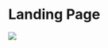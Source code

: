 <h1>Landing Page</h1>
<img src="https://media-exp1.licdn.com/dms/image/C4E22AQGe32uGp5jmFQ/feedshare-shrink_800/0/1627421376693?e=1630540800&v=beta&t=UYJR1JXb3cdG2iPE0AKlqG5G-9fblVx52UYJHQ65C1Q">
